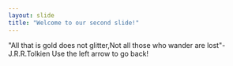 ```yaml
---
layout: slide
title: "Welcome to our second slide!"
---
```

"All that is gold does not glitter,Not all those who wander are lost"-J.R.R.Tolkien
Use the left arrow to go back!
